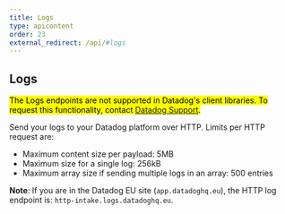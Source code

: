 ```yaml
---
title: Logs
type: apicontent
order: 23
external_redirect: /api/#logs
---
```


## Logs

<mark>The Logs endpoints are not supported in Datadog's client libraries. To request this functionality, contact [Datadog Support][1].</mark>

Send your logs to your Datadog platform over HTTP. Limits per HTTP request are:

* Maximum content size per payload: 5MB
* Maximum size for a single log: 256kB
* Maximum array size if sending multiple logs in an array: 500 entries

**Note**: If you are in the Datadog EU site (`app.datadoghq.eu`), the HTTP log endpoint is: `http-intake.logs.datadoghq.eu`.

[1]: /help
